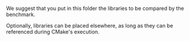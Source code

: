 We suggest that you put in this folder the libraries to be compared by the benchmark.

Optionally, libraries can be placed elsewhere, as long as they can be referenced during CMake's execution.